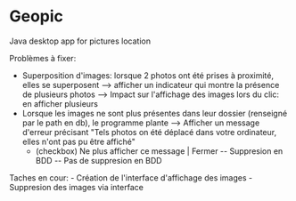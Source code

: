 # Geopic
Java desktop app for pictures location 

Problèmes à fixer:
  -  Superposition d'images: lorsque 2 photos ont été prises à proximité, elles se superposent --> afficher un indicateur qui montre la présence de plusieurs photos
	--> Impact sur l'affichage des images lors du clic: en afficher plusieurs
  -  Lorsque les images ne sont plus présentes dans leur dossier (renseigné par le path en db), le programme plante
	--> Afficher un message d'erreur précisant "Tels photos on été déplacé dans votre ordinateur, elles n'ont pas pu être affiché"
		- (checkbox) Ne plus afficher ce message | Fermer
					-- Suppresion en BDD			-- Pas de suppresion en BDD
		
Taches en cour:
	- Création de l'interface d'affichage des images
	- Suppresion des images via interface 
	